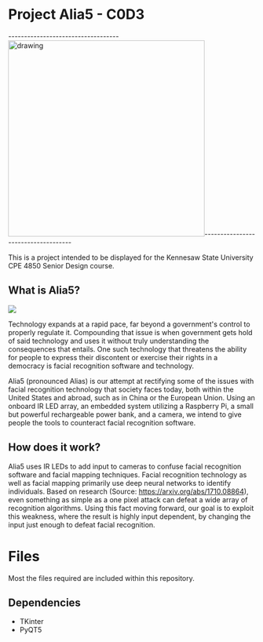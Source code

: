 # Project Alia5 - C0D3
-----------------------------------<img src="https://i.imgur.com/Bfi6vAU.png" alt="drawing" width="400"/></div>------------------------------------

This is a project intended to be displayed for the Kennesaw State University CPE 4850 Senior Design course. 

## What is Alia5?

![](https://i.imgur.com/7j1C3WC.gifv)

Technology expands at a rapid pace, far beyond a government's control to properly regulate it. Compounding that issue is when government gets hold of said technology and uses it without truly understanding the consequences that entails. One such technology that threatens the ability for people to express their discontent or exercise their rights in a democracy is facial recognition software and technology.

Alia5 (pronounced Alias) is our attempt at rectifying some of the issues with facial recognition technology that society faces today, both within the United States and abroad, such as in China or the European Union. Using an onboard IR LED array, an embedded system utilizing a Raspberry Pi, a small but powerful rechargeable power bank, and a camera, we intend to give people the tools to counteract facial recognition software.

## How does it work?
Alia5 uses IR LEDs to add input to cameras to confuse facial recognition software and facial mapping techniques. Facial recognition technology as well as facial mapping primarily use deep neural networks to identify individuals. Based on research (Source: https://arxiv.org/abs/1710.08864), even something as simple as a one pixel attack can defeat a wide array of recognition algorithms. Using this fact moving forward, our goal is to exploit this weakness, where the result is highly input dependent, by changing the input just enough to defeat facial recognition.

# Files
Most the files required are included within this repository.

## Dependencies
* TKinter
* PyQT5
